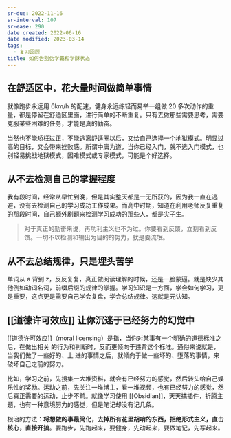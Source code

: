 ```yaml
---
sr-due: 2022-11-16
sr-interval: 107
sr-ease: 290
date created: 2022-06-16
date modified: 2023-03-14
tags:
  - 复习回顾
title: 如何告别伪学霸和学酥状态
---
```


## 在舒适区中，花大量时间做简单事情

就像跑步永远用 6km/h 的配速，健身永远练轻而易举一组做 20 多次动作的重量，都是停留在舒适区里面，进行简单的不断重复。只有去做那些需要思考，需要克服某些困难的任务，才能是真的勤奋。

当然也不能矫枉过正，不能逃离舒适圈以后，又给自己选择一个地狱模式。明显过高的目标，又会带来挫败感。所谓中庸为道，当你已经入门，就不选入门模式，也别轻易挑战地狱模式，困难模式或专家模式，可能是个好选择。

## 从不去检测自己的掌握程度

我有段时间，经常从早忙到晚，但是其实整天都是一无所获的，因为我一直在逃避，没有去检测自己的学习成功工作成果。而高中时期，知道在利用老师反复重复的那段时间，自己额外刷题来检测学习成功的那些人，都是尖子生。

> 对于真正的勤奋来说，再功利主义也不为过。你要看到反馈，立刻看到反馈。一切不以检测和输出为目的的努力，就是耍流氓。

## 从不去总结规律，只是埋头苦学

单词从 a 背到 z，反反复复，真正做阅读理解的时候，还是一脸蒙逼。就是缺少其他例如动词名词，前缀后缀的规律的掌握。学习知识是一方面，学会如何学习，更是重要，这点更是需要自己学会复盘，学会总结规律。这就是元认知。

## [[道德许可效应]] 让你沉迷于已经努力的幻觉中

[[道德许可效应]]（moral licensing）是指，当你对某事有一个明确的道德标准之后，在做出相关 的行为和判断时，反而更倾向于违背这个标准。通俗来说就是，当我们做了一些好的、上 进的事情之后，就倾向于做一些坏的、堕落的事情，来破坏自己之前的努力。

比如，学习之前，先搜集一大堆资料，就会有已经努力的感觉，然后转头给自己娱乐性的奖励。运动之前，先关注一堆博主，看一堆视频，也有已经努力的感觉，然后真正需要的运动，止步不前。就像学习使用 [[Obsidian]]，天天搞插件，折腾主题，也有一种意境努力的感觉，但是笔记却没有记几条。

根治的方法：**将想做的事最简化，去掉所有花里胡哨的东西，拒绝形式主义，直击核心，直接开搞**。要跑步，先跑起来，要健身，先动起来，要做笔记，先写起来。
